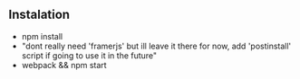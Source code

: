 ## Instalation

- npm install
- "dont really need 'framerjs' but ill leave it there for now, add 'postinstall' script if going to use it in the future"
- webpack && npm start